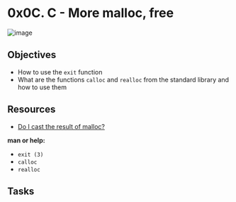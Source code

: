 # 0x0C. C - More malloc, free

![image](https://kurtstephens.com/pub/tredmill/current/doc/html/malloc_8c_a87cc763ca960884d24da0035d60b7968_cgraph.png)

## Objectives

- How to use the `exit` function
- What are the functions `calloc` and `realloc` from the standard library and how to use them

## Resources

- [Do I cast the result of malloc?](https://stackoverflow.com/questions/605845/should-i-cast-the-result-of-malloc)

__man or help:__

- `exit (3)`
- `calloc`
- `realloc`

## Tasks
